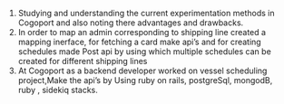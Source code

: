 1. Studying and understanding the current experimentation methods in Cogoport
and also noting there advantages and drawbacks.</br>
2. In order to map an admin corresponding to shipping line created a mapping inerface,
for fetching a card make api’s and for creating schedules made Post api by
using which multiple schedules can be created for different shipping lines </br>
3. At Cogoport as a backend developer worked on vessel scheduling project,Make
the api’s by Using ruby on rails, postgreSql, mongodB, ruby , sidekiq stacks.
